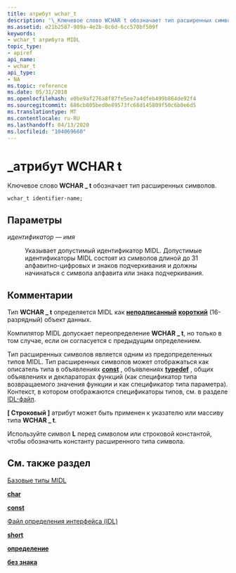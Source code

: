 ```yaml
---
title: атрибут wchar_t
description: '\_Ключевое слово WCHAR t обозначает тип расширенных символов.'
ms.assetid: e21b2587-909a-4e2b-8c6d-6cc570bf509f
keywords:
- wchar_t атрибута MIDL
topic_type:
- apiref
api_name:
- wchar_t
api_type:
- NA
ms.topic: reference
ms.date: 05/31/2018
ms.openlocfilehash: e0be9af276a8f87fe5ee7a4dfeb499b864de92f4
ms.sourcegitcommit: 686cb805bed0e89573fc68d145809f50c6b0e6d5
ms.translationtype: MT
ms.contentlocale: ru-RU
ms.lasthandoff: 04/13/2020
ms.locfileid: "104069660"
---
```

# <a name="wchar_t-attribute"></a>\_атрибут WCHAR t

Ключевое слово **WCHAR \_ t** обозначает тип расширенных символов.

``` syntax
wchar_t identifier-name;
```

## <a name="parameters"></a>Параметры

<dl> <dt>

*идентификатор — имя* 
</dt> <dd>

Указывает допустимый идентификатор MIDL. Допустимые идентификаторы MIDL состоят из символов длиной до 31 алфавитно-цифровых и знаков подчеркивания и должны начинаться с символа алфавита или знака подчеркивания.

</dd> </dl>

## <a name="remarks"></a>Комментарии

Тип **WCHAR \_ t** определяется MIDL как [**неподписанный**](unsigned.md) [**короткий**](short.md) (16-разрядный) объект данных.

Компилятор MIDL допускает переопределение **WCHAR \_ t**, но только в том случае, если он согласуется с предыдущим определением.

Тип расширенных символов является одним из предопределенных типов MIDL. Тип расширенных символов может отображаться как описатель типа в объявлениях [**const**](const.md) , объявлениях [**typedef**](typedef.md) , общих объявлениях и деклараторах функций (как спецификатор типа возвращаемого значения функции и как спецификатор типа параметра). Контекст, в котором отображаются спецификаторы типов, см. в разделе [IDL-файл](interface-definition-idl-file.md).

**\[ Строковый \]** атрибут может быть применен к указателю или массиву типа **WCHAR \_ t**.

Используйте символ **L** перед символом или строковой константой, чтобы обозначить константу расширенного типа символа.

## <a name="see-also"></a>См. также раздел

<dl> <dt>

[Базовые типы MIDL](midl-base-types.md)
</dt> <dt>

[**char**](char-idl.md)
</dt> <dt>

[**const**](const.md)
</dt> <dt>

[Файл определения интерфейса (IDL)](interface-definition-idl-file.md)
</dt> <dt>

[**short**](short.md)
</dt> <dt>

[**определение**](typedef.md)
</dt> <dt>

[**без знака**](unsigned.md)
</dt> </dl>

 

 




